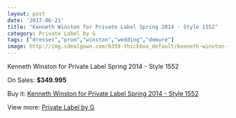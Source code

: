 ```yaml
---
layout: post
date: '2017-06-21'
title: "Kenneth Winston for Private Label Spring 2014 - Style 1552"
category: Private Label by G
tags: ["dresses","prom","winston","wedding","demure"]
image: http://img.idealgown.com/9359-thickbox_default/kenneth-winston-for-private-label-spring-2014-style-1552.jpg
---
```

Kenneth Winston for Private Label Spring 2014 - Style 1552

On Sales: **$349.995**
<a href="https://www.idealgown.com/en/private-label-by-g/3896-kenneth-winston-for-private-label-spring-2014-style-1552.html"><amp-img layout="responsive" width="600" height="600" src="//img.idealgown.com/9359-thickbox_default/kenneth-winston-for-private-label-spring-2014-style-1552.jpg" alt="Kenneth Winston for Private Label Spring 2014 - Style 1552 0" /></a>
<a href="https://www.idealgown.com/en/private-label-by-g/3896-kenneth-winston-for-private-label-spring-2014-style-1552.html"><amp-img layout="responsive" width="600" height="600" src="//img.idealgown.com/9362-thickbox_default/kenneth-winston-for-private-label-spring-2014-style-1552.jpg" alt="Kenneth Winston for Private Label Spring 2014 - Style 1552 1" /></a>
<a href="https://www.idealgown.com/en/private-label-by-g/3896-kenneth-winston-for-private-label-spring-2014-style-1552.html"><amp-img layout="responsive" width="600" height="600" src="//img.idealgown.com/9361-thickbox_default/kenneth-winston-for-private-label-spring-2014-style-1552.jpg" alt="Kenneth Winston for Private Label Spring 2014 - Style 1552 2" /></a>
<a href="https://www.idealgown.com/en/private-label-by-g/3896-kenneth-winston-for-private-label-spring-2014-style-1552.html"><amp-img layout="responsive" width="600" height="600" src="//img.idealgown.com/9360-thickbox_default/kenneth-winston-for-private-label-spring-2014-style-1552.jpg" alt="Kenneth Winston for Private Label Spring 2014 - Style 1552 3" /></a>

Buy it: [Kenneth Winston for Private Label Spring 2014 - Style 1552](https://www.idealgown.com/en/private-label-by-g/3896-kenneth-winston-for-private-label-spring-2014-style-1552.html "Kenneth Winston for Private Label Spring 2014 - Style 1552")

View more: [Private Label by G](https://www.idealgown.com/en/46-private-label-by-g "Private Label by G")
